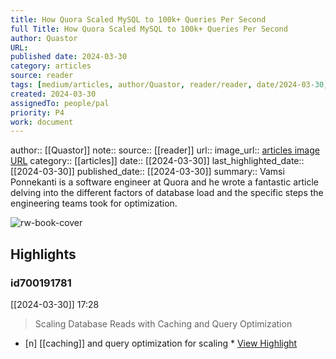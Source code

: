 ```yaml
---
title: How Quora Scaled MySQL to 100k+ Queries Per Second
full Title: How Quora Scaled MySQL to 100k+ Queries Per Second
author: Quastor
URL: 
published date: 2024-03-30
category: articles
source: reader
tags: [medium/articles, author/Quastor, reader/reader, date/2024-03-30, area/reader]
created: 2024-03-30
assignedTo: people/pal
priority: P4
work: document
---
```

author:: [[Quastor]]
note:: 
source:: [[reader]]
url:: 
image_url:: [articles image URL](https://readwise-assets.s3.amazonaws.com/static/images/article3.5c705a01b476.png)
category:: [[articles]]
date:: [[2024-03-30]]
last_highlighted_date:: [[2024-03-30]]
published_date:: [[2024-03-30]]
summary:: Vamsi Ponnekanti is a software engineer at Quora and he wrote a fantastic article delving into the different factors of database load and the specific steps the engineering teams took for optimization.


![rw-book-cover](https://readwise-assets.s3.amazonaws.com/static/images/article3.5c705a01b476.png)

## Highlights
### id700191781
[[2024-03-30]] 17:28
> Scaling Database Reads with Caching and Query Optimization

- [n] [[caching]] and query optimization for scaling  * [View Highlight](https://read.readwise.io/read/01ht8qjrd15pnyw6ep7xt4ksfq)



